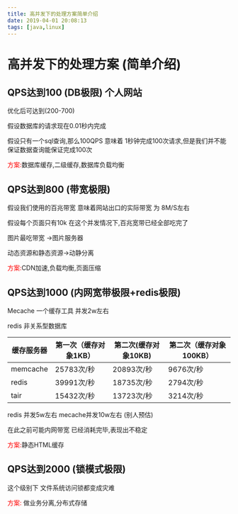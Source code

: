 ```yaml
---
title: 高并发下的处理方案简单介绍
date: 2019-04-01 20:08:13
tags: [java,linux]
---
```


# 高并发下的处理方案 (简单介绍)

## QPS达到100 (DB极限) 个人网站 

优化后可达到(200-700)

假设数据库的请求现在0.01秒内完成

假设只有一个sql查询,那么100QPS 意味着 1秒钟完成100次请求,但是我们并不能保证数据查询能保证完成100次

<font color="red">方案:</font>数据库缓存,二级缓存,数据库负载均衡

## QPS达到800 (带宽极限)

假设我们使用的百兆带宽 意味着网站出口的实际带宽 为 8M/S左右

假设每个页面只有10k 在这个并发情况下,百兆宽带已经全部吃完了

图片最吃带宽 ->图片服务器

动态资源和静态资源->动静分离

<font color="red">方案:</font>CDN加速,负载均衡,页面压缩



<!--more-->

## QPS达到1000 (内网宽带极限+redis极限)

Mecache 一个缓存工具 并发2w左右

redis  非关系型数据库

| 缓存服务器 | 第一次（缓存对象1KB） | 第二次(缓存对象10KB) | 第二次（缓存对象100KB） |
| ---------- | --------------------- | -------------------- | ----------------------- |
| memcache   | 25783次/秒            | 20893次/秒           | 9676次/秒               |
| redis      | 39991次/秒            | 18735次/秒           | 2794次/秒               |
| tair       | 15432次/秒            | 13723次/秒           | 3214次/秒               |



redis 并发5w左右 mecache并发10w左右 (别人预估)

在此之前可能内网带宽 已经消耗完毕,表现出不稳定

<font color="red">方案:</font>静态HTML缓存

## QPS达到2000 (锁模式极限)

这个级别下 文件系统访问锁都变成灾难

<font color="red">方案:</font> 做业务分离,分布式存储

